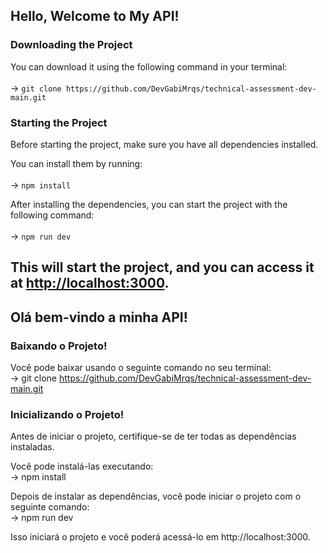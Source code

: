 ## Hello, Welcome to My API!

### Downloading the Project

You can download it using the following command in your terminal:<br>  
-> `git clone https://github.com/DevGabiMrqs/technical-assessment-dev-main.git`

### Starting the Project

Before starting the project, make sure you have all dependencies installed.<br>  

You can install them by running:<br>  
-> `npm install`

After installing the dependencies, you can start the project with the following command:<br>  
-> `npm run dev`

This will start the project, and you can access it at [http://localhost:3000](http://localhost:3000).
--
## Olá bem-vindo a minha API!

### Baixando o Projeto!

Você pode baixar usando o seguinte comando no seu terminal:<br>
-> git clone https://github.com/DevGabiMrqs/technical-assessment-dev-main.git

### Inicializando o Projeto!

Antes de iniciar o projeto, certifique-se de ter todas as dependências instaladas.<br>

Você pode instalá-las executando:<br>
-> npm install

Depois de instalar as dependências, você pode iniciar o projeto com o seguinte comando:<br>
-> npm run dev

Isso iniciará o projeto e você poderá acessá-lo em http://localhost:3000.
